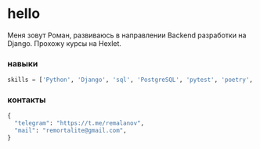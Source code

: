 # hello

Меня зовут Роман, развиваюсь в направлении Backend разработки на Django. Прохожу курсы на Hexlet.

### навыки 

```python
skills = ['Python', 'Django', 'sql', 'PostgreSQL', 'pytest', 'poetry', 'Flask']
```

### контакты

```python
{
  "telegram": "https://t.me/remalanov",
  "mail": "remortalite@gmail.com",
}
```
